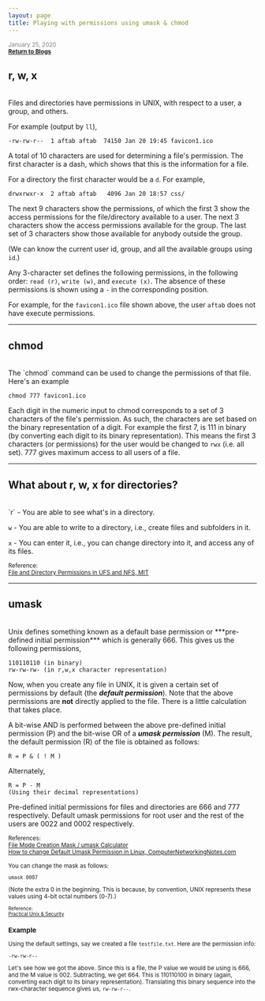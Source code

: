 ```yaml
---
layout: page
title: Playing with permissions using umask & chmod
---
```


<small><font color="gray">January 25, 2020</font><br><b><a href="../Tech-blog/index.html#unix">Return to Blogs</a></b></small>
<br>


## **r, w, x**
<br>
Files and directories have permissions in UNIX, with respect to a user, a group, and others.

For example (output by `ll`),

    -rw-rw-r--  1 aftab aftab  74150 Jan 20 19:45 favicon1.ico
    
A total of 10 characters are used for determining a file's permission.
The first character is a dash, which shows that this is the information for a file. 

For a directory the first character would be a `d`. For example,

    drwxrwxr-x  2 aftab aftab   4096 Jan 20 18:57 css/

The next 9 characters show the permissions, of which the first 3 show the
access permissions for the file/directory available to a user. The next 3
characters show the access permissions available for the group. The last set of
3 characters show those available for anybody outside the group. 

(We can know the current user id, group, and all the available groups using `id`.)

Any 3-character set defines the following permissions, in the following order:
`read (r)`, `write (w)`, and `execute (x)`. The absence of these permissions is 
shown using a `-` in the corresponding position. 

For example, for the `favicon1.ico` file shown above, the user `aftab` 
does not have execute permissions.

<hr>

## **chmod**
<br>
The `chmod` command can be used to change the permissions of that file. Here's an example

    chmod 777 favicon1.ico

Each digit in the numeric input to chmod corresponds to a set of 3 characters
of the file's permission. As such, the characters are set based on the binary
representation of a digit. For example the first 7, is 111 in binary (by
converting each digit to its binary representation). This means the first 3
characters (or permissions) for the user would be changed to `rwx` (i.e. all
set). 777 gives maximum access to all users of a file.

<hr>

## **What about r, w, x for directories?**
<br>
`r` - You are able to see what's in a directory. 

`w` - You are able to write to a directory, i.e., create files and subfolders in it.

`x` - You can enter it, i.e., you can change directory into it, and access any of its files.

<small>Reference: 
<br> [File and Directory Permissions in UFS and NFS, MIT](http://web.mit.edu/sipb/doc/working/afs/html/subsection3.1.html)</small>

<hr>

## **umask**
<br>
Unix defines something known as a default base permission or ***pre-defined initial permission*** which is generally 666. This gives us the following permissions,

    110110110 (in binary)
    rw-rw-rw- (in r,w,x character representation)

Now, when you create any file in UNIX, it is given a certain set of permissions
by default (the ***default permission***). Note that the above permissions are
**not** directly applied to the file. There is a little calculation that takes
place. 

A bit-wise AND is performed between the above pre-defined initial permission
(P) and the bit-wise OR of a ***umask permission*** (M). The result, the
default permission (R) 
of the file is obtained as follows:

    R = P & ( ! M )
    
Alternately, 

    R = P - M 
    (Using their decimal representations)

Pre-defined initial permissions for files and directories are 666 and 777
respectively.  Default umask permissions for root user and the rest of the
users are 0022 and 0002 respectively.

<small>References: 
<br>[File Mode Creation Mask / umask Calculator](https://wintelguy.com/umask-calc.pl)
<br>[How to change Default Umask Permission in Linux, ComputerNetworkingNotes.com](https://www.computernetworkingnotes.com/rhce-study-guide/how-to-change-default-umask-permission-in-linux.html)

You can change the mask as follows:

    umask 0007

(Note the extra 0 in the beginning. This is because, by convention, UNIX represents these values using 4-bit octal numbers (0-7).)

<small>Reference: 
<br>[Practical Unix & Security](http://web.deu.edu.tr/doc/oreily/networking/puis/ch05_03.htm)</small>
    
### Example

Using the default settings, say we created a file `testfile.txt`. Here are the permission info:

    -rw-rw-r--
    
Let's see how we got the above. Since this is a file, the P value we would be
using is 666, and the M value is 002.  Subtracting, we get 664. This is
110110100 in binary (again, converting each digit to its binary
representation). Translating this binary sequence into the rwx-character
sequence gives us, `rw-rw-r--`.


